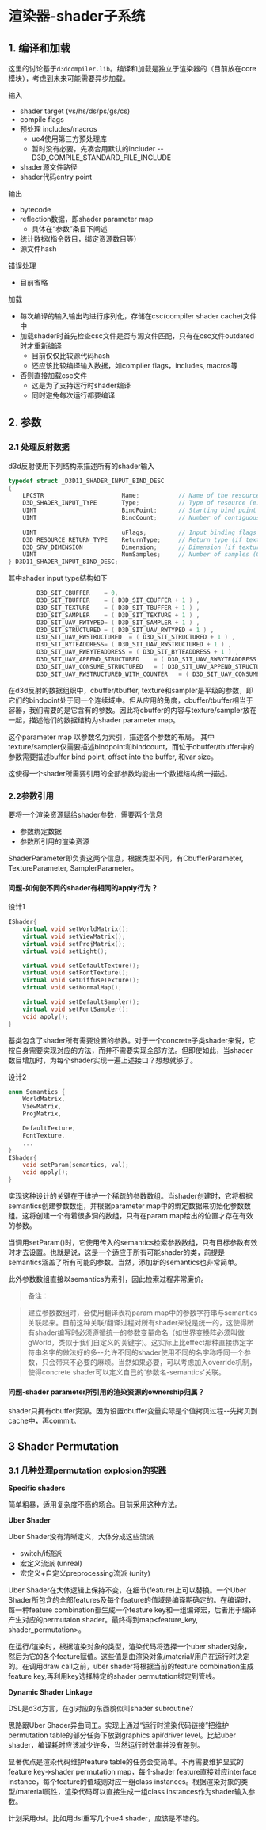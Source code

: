 # 渲染器-shader子系统

## 1. 编译和加载
这里的讨论基于`d3dcompiler.lib`。编译和加载是独立于渲染器的（目前放在core模块），考虑到未来可能需要异步加载。

输入
- shader target (vs/hs/ds/ps/gs/cs)
- compile flags
- 预处理 includes/macros
    - ue4使用第三方预处理库
    - 暂时没有必要，先凑合用默认的includer -- D3D_COMPILE_STANDARD_FILE_INCLUDE
- shader源文件路径
- shader代码entry point

输出
- bytecode
- reflection数据，即shader parameter map
    - 具体在“参数”条目下阐述
- 统计数据(指令数目，绑定资源数目等）
- 源文件hash


错误处理
- 目前省略

加载
- 每次编译的输入输出均进行序列化，存储在csc(compiler shader cache)文件中
- 加载shader时首先检查csc文件是否与源文件匹配，只有在csc文件outdated时才重新编译
    - 目前仅仅比较源代码hash
    - 还应该比较编译输入数据，如compiler flags，includes, macros等
- 否则直接加载csc文件
    - 这是为了支持运行时shader编译
    - 同时避免每次运行都要编译

## 2. 参数

### 2.1 处理反射数据

d3d反射使用下列结构来描述所有的shader输入
```cpp
typedef struct _D3D11_SHADER_INPUT_BIND_DESC
{
    LPCSTR                      Name;           // Name of the resource
    D3D_SHADER_INPUT_TYPE       Type;           // Type of resource (e.g. texture, cbuffer, etc.)
    UINT                        BindPoint;      // Starting bind point
    UINT                        BindCount;      // Number of contiguous bind points (for arrays)
   
    UINT                        uFlags;         // Input binding flags
    D3D_RESOURCE_RETURN_TYPE    ReturnType;     // Return type (if texture)
    D3D_SRV_DIMENSION           Dimension;      // Dimension (if texture)
    UINT                        NumSamples;     // Number of samples (0 if not MS texture)
} D3D11_SHADER_INPUT_BIND_DESC;
```

其中shader input type结构如下
```cpp
        D3D_SIT_CBUFFER    = 0,
        D3D_SIT_TBUFFER    = ( D3D_SIT_CBUFFER + 1 ) ,
        D3D_SIT_TEXTURE    = ( D3D_SIT_TBUFFER + 1 ) ,
        D3D_SIT_SAMPLER    = ( D3D_SIT_TEXTURE + 1 ) ,
        D3D_SIT_UAV_RWTYPED= ( D3D_SIT_SAMPLER + 1 ) ,
        D3D_SIT_STRUCTURED = ( D3D_SIT_UAV_RWTYPED + 1 ) ,
        D3D_SIT_UAV_RWSTRUCTURED  = ( D3D_SIT_STRUCTURED + 1 ) ,
        D3D_SIT_BYTEADDRESS= ( D3D_SIT_UAV_RWSTRUCTURED + 1 ) ,
        D3D_SIT_UAV_RWBYTEADDRESS = ( D3D_SIT_BYTEADDRESS + 1 ) ,
        D3D_SIT_UAV_APPEND_STRUCTURED    = ( D3D_SIT_UAV_RWBYTEADDRESS + 1 ) ,
        D3D_SIT_UAV_CONSUME_STRUCTURED   = ( D3D_SIT_UAV_APPEND_STRUCTURED + 1 ) ,
        D3D_SIT_UAV_RWSTRUCTURED_WITH_COUNTER   = ( D3D_SIT_UAV_CONSUME_STRUCTURED + 1 ) ,
```

在d3d反射的数据组织中，cbuffer/tbuffer, texture和sampler是平级的参数，即它们的bindpoint处于同一个连续域中。但从应用的角度，cbuffer/tbuffer相当于容器，我们需要的是它含有的参数。因此将cbuffer的内容与texture/sampler放在一起，描述他们的数据结构为shader parameter map。

这个parameter map 以参数名为索引，描述各个参数的布局。
其中texture/sampler仅需要描述bindpoint和bindcount，而位于cbuffer/tbuffer中的参数需要描述buffer bind point, offset into the buffer, 和var size。

这使得一个shader所需要引用的全部参数均能由一个数据结构统一描述。

### 2.2参数引用
要将一个渲染资源赋给shader参数，需要两个信息
- 参数绑定数据
- 参数所引用的渲染资源


ShaderParameter即负责这两个信息，根据类型不同，有CbufferParameter, TextureParameter, SamplerParameter。

#### 问题-如何使不同的shader有相同的apply行为？

设计1

```cpp
IShader{
    virtual void setWorldMatrix();
    virtual void setViewMatrix();
    virtual void setProjMatrix();
    virtual void setLight();

    virtual void setDefaultTexture();
    virtual void setFontTexture();
    virtual void setDiffuseTexture();
    virtual void setNormalMap();

    virtual void setDefaultSampler();
    virtual void setFontSampler();
    void apply();
}
```

基类包含了shader所有需要设置的参数。对于一个concrete子类shader来说，它按自身需要实现对应的方法，而并不需要实现全部方法。但即使如此，当shader数目增加时，为每个shader实现一遍上述接口？想想就够了。

设计2

```cpp
enum Semantics {
    WorldMatrix,
    ViewMatrix,
    ProjMatrix,

    DefaultTexture,
    FontTexture,
    ...
}
IShader{
    void setParam(semantics, val);
    void apply();
}
```

实现这种设计的关键在于维护一个稀疏的参数数组。当shader创建时，它将根据semantics创建参数数组，并根据parameter map中的绑定数据来初始化参数数组。这将创建一个有着很多洞的数组，只有在param map给出的位置才存在有效的参数。

当调用setParam()时，它使用传入的semantics检索参数数组，只有目标参数有效时才去设置。也就是说，这是一个适应于所有可能shader的类，前提是semantics涵盖了所有可能的参数。当然，添加新的semantics也非常简单。

此外参数数组直接以semantics为索引，因此检索过程非常廉价。

> 备注：

> 建立参数数组时，会使用翻译表将param map中的参数字符串与semantics关联起来。目前这种关联/翻译过程对所有shader来说是统一的，这使得所有shader编写时必须遵循统一的参数变量命名（如世界变换阵必须叫做gWorld，类似于我们自定义的关键字)。这实际上比effect那种直接绑定字符串名字的做法好的多--允许不同的shader使用不同的名字称呼同一个参数，只会带来不必要的麻烦。当然如果必要，可以考虑加入override机制，使得concrete shader可以定义自己的‘参数名-semantics’关联。


#### 问题-shader parameter所引用的渲染资源的ownership归属？

shader只拥有cbuffer资源。因为设置cbuffer变量实际是个值拷贝过程--先拷贝到cache中，再commit。

## 3 Shader Permutation

### 3.1 几种处理permutation explosion的实践 

**Specific shaders** 

简单粗暴，适用复杂度不高的场合。目前采用这种方法。

**Uber Shader** 

Uber Shader没有清晰定义，大体分成这些流派

* switch/if流派
* 宏定义流派 (unreal)
* 宏定义+自定义preprocessing流派 (unity)

Uber Shader在大体逻辑上保持不变，在细节(feature)上可以替换。一个Uber Shader所包含的全部features及每个feature的值域是编译期确定的。在编译时，每一种feature combination都生成一个feature key和一组编译宏，后者用于编译产生对应的permutaion shader。最终得到map<feature_key, shader_permutation>。

在运行/渲染时，根据渲染对象的类型，渲染代码将选择一个uber shader对象，然后为它的各个feature赋值。这些值是由渲染对象/material/用户在运行时决定的。在调用draw call之前，uber shader将根据当前的feature combination生成feature key,再利用key选择特定的shader permutation绑定到管线。

**Dynamic Shader Linkage**

DSL是d3d方言，在gl对应的东西貌似叫shader subroutine?

思路跟Uber Shader异曲同工。实现上通过“运行时渲染代码链接”把维护permutation table的部分任务下放到graphics api/driver level。比起uber shader，编译耗时应该减少许多，当然运行时效率并没有差别。

显著优点是渲染代码维护feature table的任务会变简单。不再需要维护显式的 feature key->shader permutation map，每个shader feature直接对应interface instance，每个feature的值域则对应一组class instances。根据渲染对象的类型/material属性，渲染代码可以直接生成一组class instances作为shader输入参数。

计划采用dsl。比如用dsl重写几个ue4 shader，应该是不错的。

